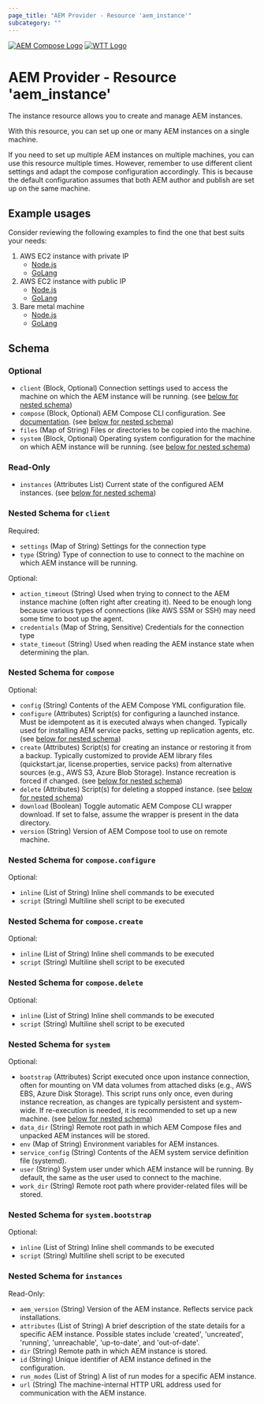 ```yaml
---
page_title: "AEM Provider - Resource 'aem_instance'"
subcategory: ""
---
```


[![AEM Compose Logo](https://github.com/wttech/aemc/raw/main/docs/logo-with-text.png)](https://github.com/wttech/aemc)
[![WTT Logo](https://github.com/wttech/aemc/raw/main/docs/wtt-logo.png)](https://www.wundermanthompson.com/service/technology)

# AEM Provider - Resource 'aem_instance'

The instance resource allows you to create and manage AEM instances.

With this resource, you can set up one or many AEM instances on a single machine. 

If you need to set up multiple AEM instances on multiple machines, you can use this resource multiple times. However, remember to use different client settings and adapt the compose configuration accordingly. This is because the default configuration assumes that both AEM author and publish are set up on the same machine.

## Example usages

Consider reviewing the following examples to find the one that best suits your needs:

1. AWS EC2 instance with private IP
    * [Node.js](https://github.com/wttech/pulumi-aem/tree/main/examples/nodejs_aws_ssm)
    * [GoLang](https://github.com/wttech/pulumi-aem/tree/main/examples/go_aws_ssm)
2. AWS EC2 instance with public IP
    * [Node.js](https://github.com/wttech/pulumi-aem/tree/main/examples/nodejs_aws_ssh)
    * [GoLang](https://github.com/wttech/pulumi-aem/tree/main/examples/go_aws_ssh)
3. Bare metal machine
    * [Node.js](https://github.com/wttech/pulumi-aem/tree/main/examples/nodejs_bare_metal)
    * [GoLang](https://github.com/wttech/pulumi-aem/tree/main/examples/go_bare_metal)

<!-- schema generated by tfplugindocs -->
## Schema

### Optional

- `client` (Block, Optional) Connection settings used to access the machine on which the AEM instance will be running. (see [below for nested schema](#nestedblock--client))
- `compose` (Block, Optional) AEM Compose CLI configuration. See [documentation](https://github.com/wttech/aemc#configuration). (see [below for nested schema](#nestedblock--compose))
- `files` (Map of String) Files or directories to be copied into the machine.
- `system` (Block, Optional) Operating system configuration for the machine on which AEM instance will be running. (see [below for nested schema](#nestedblock--system))

### Read-Only

- `instances` (Attributes List) Current state of the configured AEM instances. (see [below for nested schema](#nestedatt--instances))

<a id="nestedblock--client"></a>
### Nested Schema for `client`

Required:

- `settings` (Map of String) Settings for the connection type
- `type` (String) Type of connection to use to connect to the machine on which AEM instance will be running.

Optional:

- `action_timeout` (String) Used when trying to connect to the AEM instance machine (often right after creating it). Need to be enough long because various types of connections (like AWS SSM or SSH) may need some time to boot up the agent.
- `credentials` (Map of String, Sensitive) Credentials for the connection type
- `state_timeout` (String) Used when reading the AEM instance state when determining the plan.


<a id="nestedblock--compose"></a>
### Nested Schema for `compose`

Optional:

- `config` (String) Contents of the AEM Compose YML configuration file.
- `configure` (Attributes) Script(s) for configuring a launched instance. Must be idempotent as it is executed always when changed. Typically used for installing AEM service packs, setting up replication agents, etc. (see [below for nested schema](#nestedatt--compose--configure))
- `create` (Attributes) Script(s) for creating an instance or restoring it from a backup. Typically customized to provide AEM library files (quickstart.jar, license.properties, service packs) from alternative sources (e.g., AWS S3, Azure Blob Storage). Instance recreation is forced if changed. (see [below for nested schema](#nestedatt--compose--create))
- `delete` (Attributes) Script(s) for deleting a stopped instance. (see [below for nested schema](#nestedatt--compose--delete))
- `download` (Boolean) Toggle automatic AEM Compose CLI wrapper download. If set to false, assume the wrapper is present in the data directory.
- `version` (String) Version of AEM Compose tool to use on remote machine.

<a id="nestedatt--compose--configure"></a>
### Nested Schema for `compose.configure`

Optional:

- `inline` (List of String) Inline shell commands to be executed
- `script` (String) Multiline shell script to be executed


<a id="nestedatt--compose--create"></a>
### Nested Schema for `compose.create`

Optional:

- `inline` (List of String) Inline shell commands to be executed
- `script` (String) Multiline shell script to be executed


<a id="nestedatt--compose--delete"></a>
### Nested Schema for `compose.delete`

Optional:

- `inline` (List of String) Inline shell commands to be executed
- `script` (String) Multiline shell script to be executed



<a id="nestedblock--system"></a>
### Nested Schema for `system`

Optional:

- `bootstrap` (Attributes) Script executed once upon instance connection, often for mounting on VM data volumes from attached disks (e.g., AWS EBS, Azure Disk Storage). This script runs only once, even during instance recreation, as changes are typically persistent and system-wide. If re-execution is needed, it is recommended to set up a new machine. (see [below for nested schema](#nestedatt--system--bootstrap))
- `data_dir` (String) Remote root path in which AEM Compose files and unpacked AEM instances will be stored.
- `env` (Map of String) Environment variables for AEM instances.
- `service_config` (String) Contents of the AEM system service definition file (systemd).
- `user` (String) System user under which AEM instance will be running. By default, the same as the user used to connect to the machine.
- `work_dir` (String) Remote root path where provider-related files will be stored.

<a id="nestedatt--system--bootstrap"></a>
### Nested Schema for `system.bootstrap`

Optional:

- `inline` (List of String) Inline shell commands to be executed
- `script` (String) Multiline shell script to be executed



<a id="nestedatt--instances"></a>
### Nested Schema for `instances`

Read-Only:

- `aem_version` (String) Version of the AEM instance. Reflects service pack installations.
- `attributes` (List of String) A brief description of the state details for a specific AEM instance. Possible states include 'created', 'uncreated', 'running', 'unreachable', 'up-to-date', and 'out-of-date'.
- `dir` (String) Remote path in which AEM instance is stored.
- `id` (String) Unique identifier of AEM instance defined in the configuration.
- `run_modes` (List of String) A list of run modes for a specific AEM instance.
- `url` (String) The machine-internal HTTP URL address used for communication with the AEM instance.
